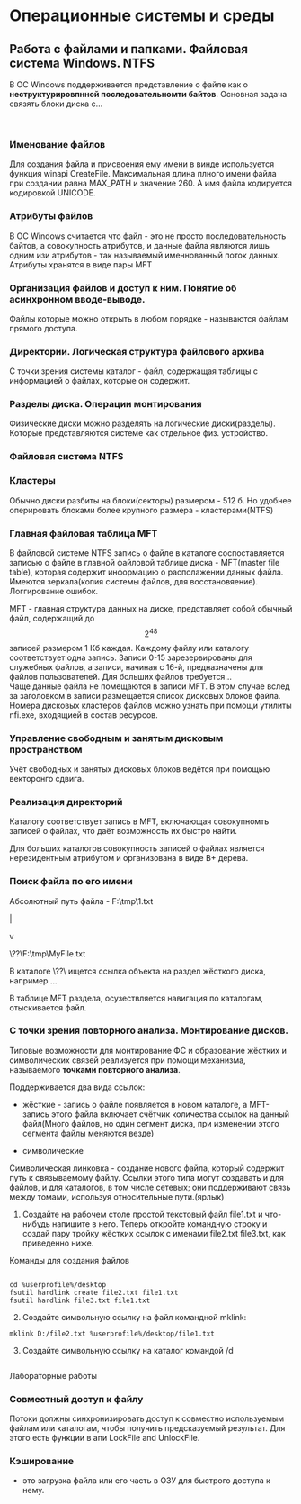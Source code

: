 Операционные системы и среды
============================

Работа с файлами и папками. Файловая система Windows. NTFS
----------------------------------------------------------

В ОС Windows поддерживается представление о файле как о **неструктурировпнной последовательномти байтов**. Основная
задача связять блоки диска с...

 

### Именование файлов

Для создания файла и присвоения ему имени в винде используется функция winapi CreateFile. Максимальная длина плного
имени файла при создании равна MAX_PATH и значение 260. А имя файла кодируется кодировкой UNICODE.

### Атрибуты файлов

В ОС Windows считается что файл - это не просто последовательность байтов, а совокупность атрибутов, и данные файла
являются лишь одним изи атрибутов - так называемый именнованный поток данных.  
Атрибуты хранятся в виде пары MFT

### Организация файлов и доступ к ним. Понятие об асинхронном вводе-выводе.

Файлы которые можно открыть в любом порядке - называются файлам прямого доступа.

### Директории. Логическая структура файлового архива

С точки зрения системы каталог - файл, содержащая таблицы с информацией о файлах, которые он содержит.

### Разделы диска. Операции монтирования

Физические диски можно разделять на логические диски(разделы). Которые представляются системе как отдельное физ.
устройство.

### Файловая система NTFS

[comment]: <> (![]&#40;../../Downloads/photo_2022-01-17_09-46-47.jpg&#41;)

### Кластеры

Обычно диски разбиты на блоки(секторы) размером - 512 б. Но удобнее оперировать блоками более крупного размера -
кластерами(NTFS)

### Главная файловая таблица MFT

В файловой системе NTFS запись о файле в каталоге соспоставляется записью о файле в главной файловой таблице диска -
MFT(master file table), которая содержит информацию о располажении данных файла. Имеются зеркала(копия системы файлов,
для восстановяение). Логгирование ошибок.

MFT - главная структура данных на диске, представляет собой обычный файл, содержащий до $$2^48$$ записей размером 1 Кб
каждая. Каждому файлу или каталогу соответствует одна запись. Записи 0-15 зарезервированы для служебных файлов, а
записи, начиная с 16-й, предназначены для файлов пользователей. Для больших файлов требуется...  
Чаще данные файла не помещаются в записи MFT. В этом случае вслед за заголовком в записи размещается список дисковых
блоков файла. Номера дисковых кластеров файлов можно узнать при помощи утилиты nfi.exe, входящией в состав ресурсов.

### Управление свободным и занятым дисковым пространством

Учёт свободных и занятых дисковых блоков ведётся при помощью векторонго сдвига.

### Реализация директорий

Каталогу соответствует запись в MFT, включающая совокупномть записей о файлах, что даёт возможность их быстро найти.

Для больших каталогов совокупность записей о файлах является нерезидентным атрибутом и организована в виде B+ дерева.

### Поиск файла по его имени

Абсолютный путь файла - F:\\tmp\\1.txt

\|

v

\\??\\F:\\tmp\\MyFile.txt

В каталоге \\??\\ ищется ссылка объекта на раздел жёсткого диска, например ...

В таблице MFT раздела, осузествляется навигация по каталогам, отыскивается файл.

### С точки зрения повторного анализа. Монтирование дисков.

Типовые возможности для монтирование ФС и образование жёстких и символических связей реализуется при помощи механизма,
называемого **точками повторного анализа**.

Поддерживается два вида ссылок:

- жёсткие - запись о файле появляется в новом каталоге, а MFT-запись этого файла включает счётчик количества ссылок на
  данный файл(Много файлов, но один сегмент диска, при изменении этого сегмента файлы меняются везде)

- символические

Символическая линковка - создание нового файла, который содержит путь к связываемому файлу. Ссылки этого типа могут
создавать и для файлов, и для каталогов, в том числе сетевых; они поддерживают связь между томами, используя
относительные пути.(ярлык)

1) Создайте на рабочем столе простой текстовый файл file1.txt и что-нибудь напишите в него. Теперь откройте командную
   строку и создай пару тройку жёстких ссылок с именами file2.txt file3.txt, как приведенно ниже.

Команды для создания файлов

~~~~~~~~~~~~~~~~~~~~~~~~~~~~~~~~~~~~~~~~~~~~~~~~~~~~~~~~~~~~~~~~~~~~~~~~~~~~~~~~

~~~~~~~~~~~~~~~~~~~~~~~~~~~~~~~~~~~~~~~~~~~~~~~~~~~~~~~~~~~~~~~~~~~~~~~~~~~~~~~~

~~~~~~~~~~~~~~~~~~~~~~~~~~~~~~~~~~~~~~~~~~~~~~~~~~~~~~~~~~~~~~~~~~~~~~~~~~~~~~~~
cd %userprofile%/desktop
fsutil hardlink create file2.txt file1.txt
fsutil hardlink file3.txt file1.txt
~~~~~~~~~~~~~~~~~~~~~~~~~~~~~~~~~~~~~~~~~~~~~~~~~~~~~~~~~~~~~~~~~~~~~~~~~~~~~~~~

2) Создайте символьную ссылку на файл командной mklink:

~~~~~~~~~~~~~~~~~~~~~~~~~~~~~~~~~~~~~~~~~~~~~~~~~~~~~~~~~~~~~~~~~~~~~~~~~~~~~~~~
mklink D:/file2.txt %userprofile%/desktop/file1.txt
~~~~~~~~~~~~~~~~~~~~~~~~~~~~~~~~~~~~~~~~~~~~~~~~~~~~~~~~~~~~~~~~~~~~~~~~~~~~~~~~

3) Создайте символьную ссылку на каталог командой /d

~~~~~~~~~~~~~~~~~~~~~~~~~~~~~~~~~~~~~~~~~~~~~~~~~~~~~~~~~~~~~~~~~~~~~~~~~~~~~~~~

~~~~~~~~~~~~~~~~~~~~~~~~~~~~~~~~~~~~~~~~~~~~~~~~~~~~~~~~~~~~~~~~~~~~~~~~~~~~~~~~

Лабораторные работы
### Совместный доступ к файлу

Потоки должны синхронизировать доступ к совместно используемым файлам или каталогам, чтобы получить предсказуемый
результат. Для этого есть функции в апи LockFile and UnlockFile.

### Кэширование

- это загрузка файла или его часть в ОЗУ для быстрого доступа к нему.
